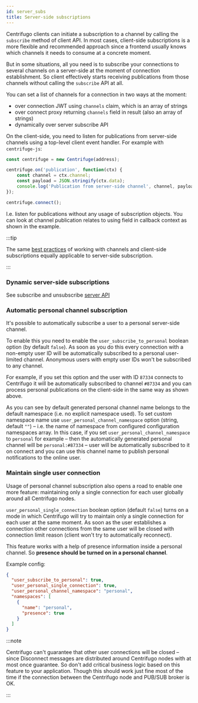 ```yaml
---
id: server_subs
title: Server-side subscriptions
---
```


Centrifugo clients can initiate a subscription to a channel by calling the `subscribe` method of client API. In most cases, client-side subscriptions is a more flexible and recommended approach since a frontend usually knows which channels it needs to consume at a concrete moment.

But in some situations, all you need is to subscribe your connections to several channels on a server-side at the moment of connection establishment. So client effectively starts receiving publications from those channels without calling the `subscribe` API at all.

You can set a list of channels for a connection in two ways at the moment:

* over connection JWT using `channels` claim, which is an array of strings
* over connect proxy returning `channels` field in result (also an array of strings)
* dynamically over server subscribe API

On the client-side, you need to listen for publications from server-side channels using a top-level client event handler. For example with `centrifuge-js`:

```javascript
const centrifuge = new Centrifuge(address);

centrifuge.on('publication', function(ctx) {
    const channel = ctx.channel;
    const payload = JSON.stringify(ctx.data);
    console.log('Publication from server-side channel', channel, payload);
});

centrifuge.connect();
```

I.e. listen for publications without any usage of subscription objects. You can look at channel publication relates to using field in callback context as shown in the example.

:::tip

The same [best practices](../faq/index.md#what-about-best-practices-with-amount-of-channels) of working with channels and client-side subscriptions equally applicable to server-side subscription. 

:::

### Dynamic server-side subscriptions

See subscribe and unsubscribe [server API](server_api.md)

### Automatic personal channel subscription

It's possible to automatically subscribe a user to a personal server-side channel.

To enable this you need to enable the `user_subscribe_to_personal` boolean option (by default `false`). As soon as you do this every connection with a non-empty user ID will be automatically subscribed to a personal user-limited channel. Anonymous users with empty user IDs won't be subscribed to any channel.

For example, if you set this option and the user with ID `87334` connects to Centrifugo it will be automatically subscribed to channel `#87334` and you can process personal publications on the client-side in the same way as shown above.

As you can see by default generated personal channel name belongs to the default namespace (i.e. no explicit namespace used). To set custom namespace name use `user_personal_channel_namespace` option (string, default `""`) – i.e. the name of namespace from configured configuration namespaces array. In this case, if you set `user_personal_channel_namespace` to `personal` for example – then the automatically generated personal channel will be `personal:#87334` – user will be automatically subscribed to it on connect and you can use this channel name to publish personal notifications to the online user.

### Maintain single user connection

Usage of personal channel subscription also opens a road to enable one more feature: maintaining only a single connection for each user globally around all Centrifugo nodes.

`user_personal_single_connection` boolean option (default `false`) turns on a mode in which Centrifugo will try to maintain only a single connection for each user at the same moment. As soon as the user establishes a connection other connections from the same user will be closed with connection limit reason (client won't try to automatically reconnect).

This feature works with a help of presence information inside a personal channel. So **presence should be turned on in a personal channel**.

Example config:

```json title="config.json"
{
  "user_subscribe_to_personal": true,
  "user_personal_single_connection": true,
  "user_personal_channel_namespace": "personal",
  "namespaces": [
    {
      "name": "personal",
      "presence": true
    }
  ]
}
```

:::note

Centrifugo can't guarantee that other user connections will be closed – since Disconnect messages are distributed around Centrifugo nodes with at most once guarantee. So don't add critical business logic based on this feature to your application. Though this should work just fine most of the time if the connection between the Centrifugo node and PUB/SUB broker is OK.

:::
